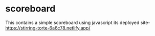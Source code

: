 # scoreboard
This contains a simple scoreboard using javascript
its deployed site-https://stirring-torte-6a6c78.netlify.app/
